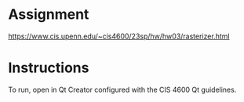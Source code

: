 # Assignment
https://www.cis.upenn.edu/~cis4600/23sp/hw/hw03/rasterizer.html

# Instructions
To run, open in Qt Creator configured with the CIS 4600 Qt guidelines.
